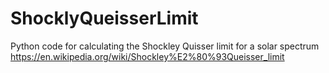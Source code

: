 # ShocklyQueisserLimit

Python code for calculating the Shockley Quisser limit for a solar spectrum
https://en.wikipedia.org/wiki/Shockley%E2%80%93Queisser_limit
